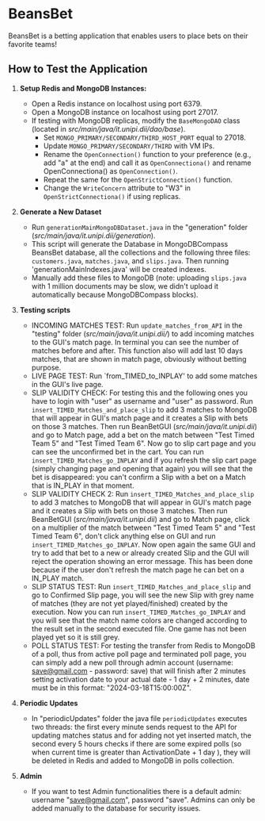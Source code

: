 # BeansBet
BeansBet is a betting application that enables users to place bets on their favorite teams!

## How to Test the Application

1. **Setup Redis and MongoDB Instances:**
    - Open a Redis instance on localhost using port 6379.
    - Open a MongoDB instance on localhost using port 27017.
    - If testing with MongoDB replicas, modify the `BaseMongoDAO` class (located in _src/main/java/it.unipi.dii/dao/base_).
        - Set `MONGO_PRIMARY/SECONDARY/THIRD_HOST_PORT` equal to 27018.
        - Update `MONGO_PRIMARY/SECONDARY/THIRD` with VM IPs.
        - Rename the `OpenConnection()` function to your preference (e.g., add "a" at the end) and call it as `OpenConnectiona()` and rename OpenConnectiona() as `OpenConnection()`.
        - Repeat the same for the `OpenStrictConnection()` function.
        - Change the `WriteConcern` attribute to "W3" in `OpenStrictConnectiona()` if using replicas.

2. **Generate a New Dataset**
    - Run `generationMainMongoDBDataset.java` in the "generation" folder (_src/main/java/it.unipi.dii/generation_).
    - This script will generate the Database in MongoDBCompass BeansBet database, all the collections and the following three files: `customers.java`, `matches.java`, and `slips.java`. Then running 'generationMainIndexes.java' will be created indexes.
    - Manually add these files to MongoDB (note: uploading `slips.java` with 1 million documents may be slow, we didn't upload it automatically because MongoDBCompass blocks).

3. **Testing scripts**
    - INCOMING MATCHES TEST: Run `update_matches_from_API` in the "testing" folder (_src/main/java/it.unipi.dii/_) to add incoming matches to the GUI's match page. In terminal you can see the number of matches before and after. This function also will add last 10 days matches, that are shown in match page, obviously without betting purpose.
    - LIVE PAGE TEST: Run `from_TIMED_to_INPLAY' to add some matches in the GUI's live page.
    - SLIP VALIDITY CHECK: For testing this and the following ones you have to login with "user" as username and "user" as password. Run `insert_TIMED_Matches_and_place_slip` to add 3 matches to MongoDB that will appear in GUI's match page and it creates a Slip with bets on those 3 matches. Then run BeanBetGUI (_src/main/java/it.unipi.dii_) and go to Match page, add a bet on the match between "Test Timed Team 5" and "Test Timed Team 6". Now go to slip cart page and you can see the unconfirmed bet in the cart. You can run `insert_TIMED_Matches_go_INPLAY` and if you refresh the slip cart page (simply changing page and opening that again) you will see that the bet is disappeared: you can't confirm a Slip with a bet on a Match that is IN_PLAY in that moment.
    - SLIP VALIDITY CHECK 2: Run `insert_TIMED_Matches_and_place_slip` to add 3 matches to MongoDB that will appear in GUI's match page and it creates a Slip with bets on those 3 matches. Then run BeanBetGUI (_src/main/java/it.unipi.dii_) and go to Match page, click on a multiplier of the match between "Test Timed Team 5" and "Test Timed Team 6", don't click anything else on GUI and run `insert_TIMED_Matches_go_INPLAY`. Now open again the same GUI and try to add that bet to a new or already created Slip and the GUI will reject the operation showing an error message. This has been done because if the user don't refresh the match page he can bet on a IN_PLAY match.
    - SLIP STATUS TEST: Run `insert_TIMED_Matches_and_place_slip` and go to Confirmed Slip page, you will see the new Slip with grey name of matches (they are not yet played/finished) created by the execution. Now you can run `insert_TIMED_Matches_go_INPLAY` and you will see that the match name colors are changed according to the result set in the second executed file. One game has not been played yet so it is still grey.
    - POLL STATUS TEST: For testing the transfer from Redis to MongoDB of a poll, thus from active poll page and terminated poll page, you can simply add a new poll through admin account (username: save@gmail.com - password: save) that will finish after 2 minutes setting activation date to your actual date - 1 day + 2 minutes, date must be in this format: "2024-03-18T15:00:00Z".

4. **Periodic Updates**
    - In "periodicUpdates" folder the java file `periodicUpdates` executes two threads: the first every minute sends request to the API for updating matches status and for adding not yet inserted match, the second every 5 hours checks if there are some expired polls (so when current time is greater than ActivationDate + 1 day ), they will be deleted in Redis and added to MongoDB in polls collection.

5. **Admin**
   - If you want to test Admin functionalities there is a default admin: username "save@gmail.com", password "save". Admins can only be added manually to the database for security issues.


